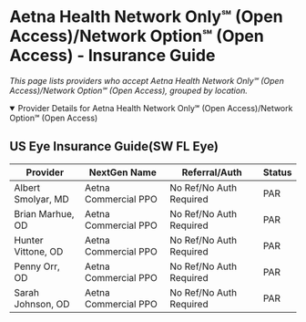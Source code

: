 # Aetna Health Network Only℠ (Open Access)/Network Option℠ (Open Access) - Insurance Guide

*This page lists providers who accept Aetna Health Network Only℠ (Open Access)/Network Option℠ (Open Access), grouped by location.*

<details open><summary>Provider Details for Aetna Health Network Only℠ (Open Access)/Network Option℠ (Open Access)</summary>

## US Eye Insurance Guide(SW FL Eye)

| Provider | NextGen Name | Referral/Auth | Status |
|----------|-------------|--------------|--------|
| Albert Smolyar, MD | Aetna Commercial PPO | No Ref/No Auth Required | PAR |
| Brian Marhue, OD | Aetna Commercial PPO | No Ref/No Auth Required | PAR |
| Hunter Vittone, OD | Aetna Commercial PPO | No Ref/No Auth Required | PAR |
| Penny Orr, OD | Aetna Commercial PPO | No Ref/No Auth Required | PAR |
| Sarah Johnson, OD | Aetna Commercial PPO | No Ref/No Auth Required | PAR |

</details>

